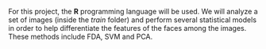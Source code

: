 For this project, the **R** programming language will be used. We will analyze a set of images (inside the *train* folder) and perform several statistical models 
in order to help differentiate the features of the faces among the images. These methods include FDA, SVM and PCA.
